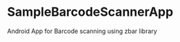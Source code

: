 SampleBarcodeScannerApp
=======================

Android App for Barcode scanning using zbar library

